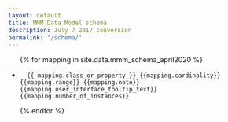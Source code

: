 ```yaml
---
layout: default
title: MMM Data Model schema
description: July 7 2017 conversion
permalink: '/schema/'
---
```


<ul>
{% for mapping in site.data.mmm_schema_april2020 %}
  <li>

      {{ mapping.class_or_property }} {{mapping.cardinality}} {{mapping.range}} {{mapping.note}} {{mapping.user_interface_tooltip_text}} {{mapping.number_of_instances}}

  </li>
{% endfor %}
</ul>
